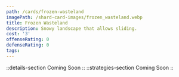 ```yaml
---
path: /cards/frozen-wasteland
imagePath: /shard-card-images/frozen_wasteland.webp
title: Frozen Wasteland
description: Snowy landscape that allows sliding.
cost: '3'
offenseRating: 0
defenseRating: 0
tags:
---
```

::details-section
Coming Soon
::
::strategies-section
Coming Soon
::